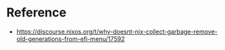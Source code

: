 # Reference
- https://discourse.nixos.org/t/why-doesnt-nix-collect-garbage-remove-old-generations-from-efi-menu/17592
